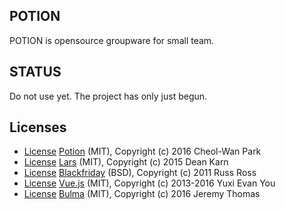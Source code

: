 POTION
--------
POTION is opensource groupware for small team.

STATUS
--------
Do not use yet.
The project has only just begun.

Licenses
--------
- [License](https://raw.githubusercontent.com/ironpark/potion/master/LICENSE) [Potion](https://github.com/ironpark/potion) (MIT), Copyright (c) 2016 Cheol-Wan Park
- [License](https://raw.githubusercontent.com/go-playground/lars/master/LICENSE) [Lars](https://github.com/go-playground/lars) (MIT), Copyright (c) 2015 Dean Karn
- [License](https://raw.githubusercontent.com/russross/blackfriday/master/LICENSE.txt) [Blackfriday](https://github.com/russross/blackfriday) (BSD), Copyright (c) 2011 Russ Ross
- [License](https://raw.githubusercontent.com/vuejs/vue/dev/LICENSE) [Vue.js](https://github.com/vuejs/vue) (MIT), Copyright (c) 2013-2016 Yuxi Evan You
- [License](https://raw.githubusercontent.com/jgthms/bulma/master/LICENSE) [Bulma](https://github.com/jgthms/bulma) (MIT), Copyright (c) 2016 Jeremy Thomas